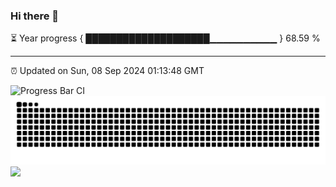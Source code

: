 ### Hi there 👋

⏳ Year progress { ████████████████████▁▁▁▁▁▁▁▁▁▁ } 68.59 %

---

⏰ Updated on Sun, 08 Sep 2024 01:13:48 GMT

![Progress Bar CI](https://github.com/liununu/liununu/workflows/Progress%20Bar%20CI/badge.svg)![](https://raw.githubusercontent.com/L1cardo/L1cardo/main/assets/github-contribution-grid-snake.svg)![](https://raw.githubusercontent.com/seesaws/seesaws/main/assets/github-contribution-grid-snake.svg)
